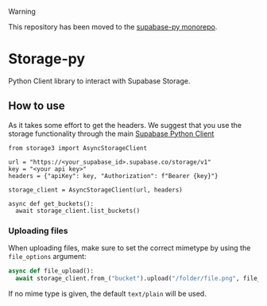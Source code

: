 > [!WARNING]
> This repository has been moved to the [supabase-py monorepo](https://github.com/supabase/supabase-py/tree/main/src/storage). 

# Storage-py

Python Client library to interact with Supabase Storage.



## How to use

As it takes some effort to get the headers. We suggest that you use the storage functionality through the main [Supabase Python Client](https://github.com/supabase-community/supabase-py)


```python3
from storage3 import AsyncStorageClient

url = "https://<your_supabase_id>.supabase.co/storage/v1"
key = "<your api key>"
headers = {"apiKey": key, "Authorization": f"Bearer {key}"}

storage_client = AsyncStorageClient(url, headers)

async def get_buckets():
  await storage_client.list_buckets()
```

### Uploading files
When uploading files, make sure to set the correct mimetype by using the `file_options` argument:
```py
async def file_upload():
  await storage_client.from_("bucket").upload("/folder/file.png", file_object, {"content-type": "image/png"})
```
If no mime type is given, the default `text/plain` will be used.
